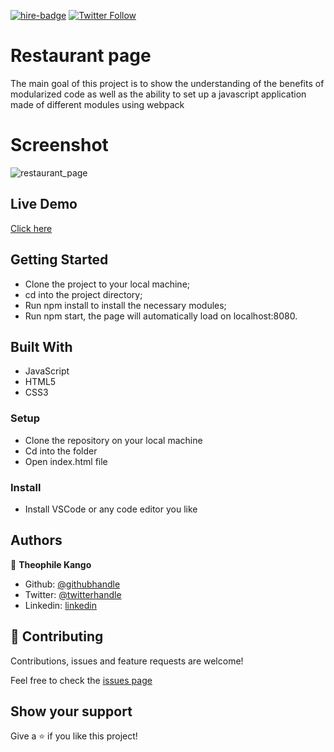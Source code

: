 

[![hire-badge](https://img.shields.io/badge/Consult%20/%20Hire%20Theophile-Click%20to%20Contact-brightgreen)](mailto:fadhili.kango@gmail.com ) [![Twitter Follow](https://img.shields.io/twitter/follow/Theophadh?label=Follow%20Theophile%20on%20Twitter&style=social)](https://twitter.com/Theophadh)

# Restaurant page
The main goal of this project is to show the understanding of the benefits of modularized code as well as the ability to set up a javascript application made of different modules using webpack


# Screenshot

![restaurant_page](https://user-images.githubusercontent.com/49276315/84930138-2003e100-b0d1-11ea-9ad7-9d97ad311917.png)

## Live Demo

[Click here](https://rawcdn.githack.com/Theophile-Kango/restaurant_page/8631271e80a5b4862cea6df9d418aab1bfdd848f/dist/index.html)


## Getting Started
- Clone the project to your local machine;
- cd into the project directory;
- Run npm install to install the necessary modules;
- Run npm start, the page will automatically load on localhost:8080.

## Built With

- JavaScript
- HTML5 
- CSS3


### Setup

- Clone the repository on your local machine
- Cd into the folder
- Open index.html file

### Install

- Install VSCode or any code editor you like

## Authors

👤  **Theophile Kango**

- Github: [@githubhandle](https://github.com/Theophile-Kango)
- Twitter: [@twitterhandle](https://twitter.com/Theophadh)
- Linkedin: [linkedin](https://www.linkedin.com/in/theophile-kango)

## 🤝  Contributing

Contributions, issues and feature requests are welcome!

Feel free to check the [issues page](https://github.com/Theophile-Kango/restaurant_page/issues)
## Show your support

Give a ⭐️  if you like this project!
